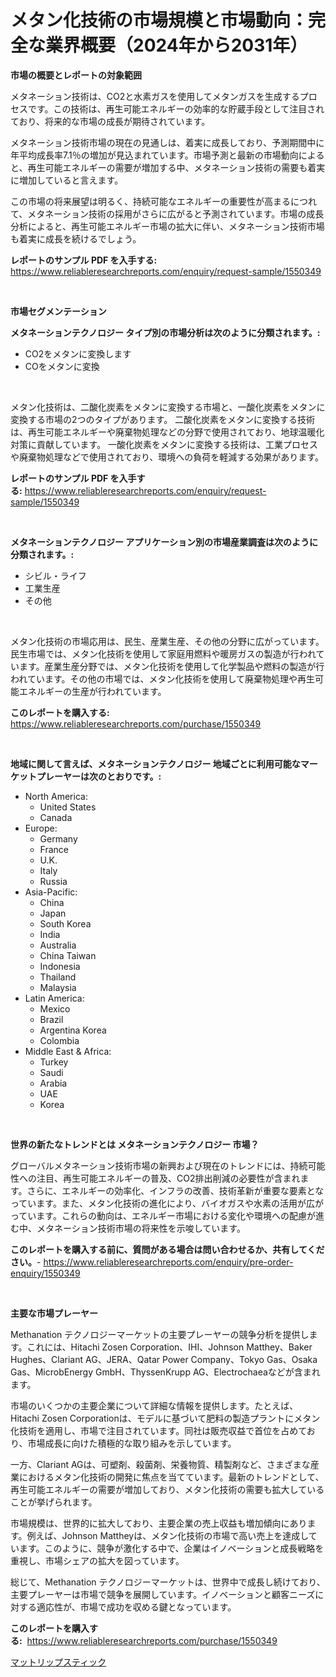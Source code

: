 <p><h1>メタン化技術の市場規模と市場動向：完全な業界概要（2024年から2031年）</h1></p><p><strong>市場の概要とレポートの対象範囲</strong></p>
<p><p>メタネーション技術は、CO2と水素ガスを使用してメタンガスを生成するプロセスです。この技術は、再生可能エネルギーの効率的な貯蔵手段として注目されており、将来的な市場の成長が期待されています。</p><p>メタネーション技術市場の現在の見通しは、着実に成長しており、予測期間中に年平均成長率7.1％の増加が見込まれています。市場予測と最新の市場動向によると、再生可能エネルギーの需要が増加する中、メタネーション技術の需要も着実に増加していると言えます。</p><p>この市場の将来展望は明るく、持続可能なエネルギーの重要性が高まるにつれて、メタネーション技術の採用がさらに広がると予測されています。市場の成長分析によると、再生可能エネルギー市場の拡大に伴い、メタネーション技術市場も着実に成長を続けるでしょう。</p></p>
<p><strong>レポートのサンプル PDF を入手する:</strong> <a href="https://www.reliableresearchreports.com/enquiry/request-sample/1550349">https://www.reliableresearchreports.com/enquiry/request-sample/1550349</a></p>
<p>&nbsp;</p>
<p><strong>市場セグメンテーション</strong></p>
<p><strong>メタネーションテクノロジー タイプ別の市場分析は次のように分類されます。:</strong></p>
<p><ul><li>CO2をメタンに変換します</li><li>COをメタンに変換</li></ul></p>
<p>&nbsp;</p>
<p><p>メタン化技術は、二酸化炭素をメタンに変換する市場と、一酸化炭素をメタンに変換する市場の2つのタイプがあります。 二酸化炭素をメタンに変換する技術は、再生可能エネルギーや廃棄物処理などの分野で使用されており、地球温暖化対策に貢献しています。 一酸化炭素をメタンに変換する技術は、工業プロセスや廃棄物処理などで使用されており、環境への負荷を軽減する効果があります。</p></p>
<p><strong>レポートのサンプル PDF を入手する:</strong>&nbsp;<a href="https://www.reliableresearchreports.com/enquiry/request-sample/1550349">https://www.reliableresearchreports.com/enquiry/request-sample/1550349</a></p>
<p>&nbsp;</p>
<p><strong> メタネーションテクノロジー アプリケーション別の市場産業調査は次のように分類されます。:</strong></p>
<p><ul><li>シビル・ライフ</li><li>工業生産</li><li>その他</li></ul></p>
<p>&nbsp;</p>
<p><p>メタン化技術の市場応用は、民生、産業生産、その他の分野に広がっています。民生市場では、メタン化技術を使用して家庭用燃料や暖房ガスの製造が行われています。産業生産分野では、メタン化技術を使用して化学製品や燃料の製造が行われています。その他の市場では、メタン化技術を使用して廃棄物処理や再生可能エネルギーの生産が行われています。</p></p>
<p><strong>このレポートを購入する:</strong>&nbsp; <a href="https://www.reliableresearchreports.com/purchase/1550349">https://www.reliableresearchreports.com/purchase/1550349</a></p>
<p>&nbsp;</p>
<p><strong>地域に関して言えば、メタネーションテクノロジー 地域ごとに利用可能なマーケットプレーヤーは次のとおりです。:</strong></p>
<p><ul>
    <li>
        North America:
        <ul>
            <li>United States</li>
            <li>Canada</li>
        </ul>
    </li>
    <li>
        Europe:
        <ul>
            <li>Germany</li>
            <li>France</li>
            <li>U.K.</li>
            <li>Italy</li>
            <li>Russia</li>
        </ul>
    </li>
    <li>
        Asia-Pacific:
        <ul>
            <li>China</li>
            <li>Japan</li>
            <li>South Korea</li>
            <li>India</li>
            <li>Australia</li>
            <li>China Taiwan</li>
            <li>Indonesia</li>
            <li>Thailand</li>
            <li>Malaysia</li>
        </ul>
    </li>
    <li>
        Latin America:
        <ul>
            <li>Mexico</li>
            <li>Brazil</li>
            <li>Argentina Korea</li>
            <li>Colombia</li>
        </ul>
    </li>
    <li>
        Middle East & Africa:
        <ul>
            <li>Turkey</li>
            <li>Saudi</li>
            <li>Arabia</li>
            <li>UAE</li>
            <li>Korea</li>
        </ul>
    </li>
    </ul></p>
<p>&nbsp;</p>
<p><strong>世界の新たなトレンドとは メタネーションテクノロジー 市場？</strong></p>
<p><p>グローバルメタネーション技術市場の新興および現在のトレンドには、持続可能性への注目、再生可能エネルギーの普及、CO2排出削減の必要性が含まれます。さらに、エネルギーの効率化、インフラの改善、技術革新が重要な要素となっています。また、メタン化技術の進化により、バイオガスや水素の活用が広がっています。これらの動向は、エネルギー市場における変化や環境への配慮が進む中、メタネーション技術市場の将来性を示唆しています。</p></p>
<p><strong>このレポートを購入する前に、質問がある場合は問い合わせるか、共有してください。</strong>- <a href="https://www.reliableresearchreports.com/enquiry/pre-order-enquiry/1550349">https://www.reliableresearchreports.com/enquiry/pre-order-enquiry/1550349</a></p>
<p>&nbsp;</p>
<p><strong>主要な市場プレーヤー</strong></p>
<p><p>Methanation テクノロジーマーケットの主要プレーヤーの競争分析を提供します。これには、Hitachi Zosen Corporation、IHI、Johnson Matthey、Baker Hughes、Clariant AG、JERA、Qatar Power Company、Tokyo Gas、Osaka Gas、MicrobEnergy GmbH、ThyssenKrupp AG、Electrochaeaなどが含まれます。</p><p>市場のいくつかの主要企業について詳細な情報を提供します。たとえば、Hitachi Zosen Corporationは、モデルに基づいて肥料の製造プラントにメタン化技術を適用し、市場で注目されています。同社は販売収益で首位を占めており、市場成長に向けた積極的な取り組みを示しています。</p><p>一方、Clariant AGは、可塑剤、殺菌剤、栄養物質、精製剤など、さまざまな産業におけるメタン化技術の開発に焦点を当てています。最新のトレンドとして、再生可能エネルギーの需要が増加しており、メタン化技術の需要も拡大していることが挙げられます。</p><p>市場規模は、世界的に拡大しており、主要企業の売上収益も増加傾向にあります。例えば、Johnson Mattheyは、メタン化技術の市場で高い売上を達成しています。このように、競争が激化する中で、企業はイノベーションと成長戦略を重視し、市場シェアの拡大を図っています。</p><p>総じて、Methanation テクノロジーマーケットは、世界中で成長し続けており、主要プレーヤーは市場で競争を展開しています。イノベーションと顧客ニーズに対する適応性が、市場で成功を収める鍵となっています。</p></p>
<p><strong>このレポートを購入する:</strong>&nbsp;&nbsp;<a href="https://www.reliableresearchreports.com/purchase/1550349">https://www.reliableresearchreports.com/purchase/1550349</a></p>
<p><p><a href="https://github.com/nemesis2824/Market-Research-Report-List-1/blob/main/70070976610.md">マットリップスティック</a></p></p>